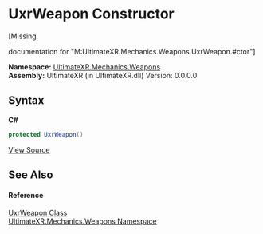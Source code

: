 # UxrWeapon Constructor 
 

\[Missing <summary> documentation for "M:UltimateXR.Mechanics.Weapons.UxrWeapon.#ctor"\]

**Namespace:**&nbsp;<a href="N_UltimateXR_Mechanics_Weapons">UltimateXR.Mechanics.Weapons</a><br />**Assembly:**&nbsp;UltimateXR (in UltimateXR.dll) Version: 0.0.0.0

## Syntax

**C#**<br />
``` C#
protected UxrWeapon()
```

<a href="UltimateXR/Scripts/Mechanics/Weapons/UxrWeapon.cs" rel="noopener noreferrer" title="View the source code">View Source</a><br />

## See Also


#### Reference
<a href="T_UltimateXR_Mechanics_Weapons_UxrWeapon">UxrWeapon Class</a><br /><a href="N_UltimateXR_Mechanics_Weapons">UltimateXR.Mechanics.Weapons Namespace</a><br />